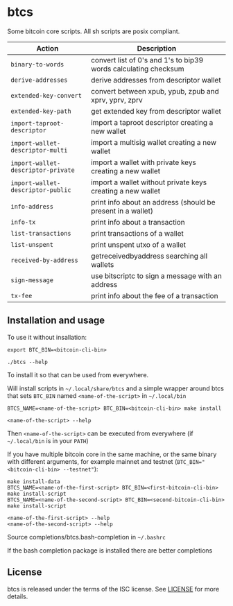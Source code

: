 # btcs

Some bitcoin core scripts. All sh scripts are posix compliant.

| Action | Description |
| --- | --- |
| `binary-to-words` | convert list of 0's and 1's to bip39 words calculating checksum |
| `derive-addresses` | derive addresses from descriptor wallet |
| `extended-key-convert` | convert between xpub, ypub, zpub and xprv, yprv, zprv |
| `extended-key-path` | get extended key from descriptor wallet |
| `import-taproot-descriptor` | import a taproot descriptor creating a new wallet |
| `import-wallet-descriptor-multi` | import a multisig wallet creating a new wallet |
| `import-wallet-descriptor-private` | import a wallet with private keys creating a new wallet |
| `import-wallet-descriptor-public` | import a wallet without private keys creating a new wallet |
| `info-address` | print info about an address (should be present in a wallet) |
| `info-tx` | print info about a transaction |
| `list-transactions` | print transactions of a wallet |
| `list-unspent` | print unspent utxo of a wallet |
| `received-by-address` | getreceivedbyaddress searching all wallets |
| `sign-message` | use bitscriptc to sign a message with an address |
| `tx-fee` | print info about the fee of a transaction |

## Installation and usage

To use it without insallation:
```
export BTC_BIN=<bitcoin-cli-bin>

./btcs --help
```

To install it so that can be used from everywhere.

Will install scripts in `~/.local/share/btcs` and a simple wrapper around
btcs that sets `BTC_BIN` named `<name-of-the-script>` in `~/.local/bin`
```
BTCS_NAME=<name-of-the-script> BTC_BIN=<bitcoin-cli-bin> make install

<name-of-the-script> --help
```
Then `<name-of-the-script>` can be executed from everywhere (if
`~/.local/bin` is in your `PATH`)

If you have multiple bitcoin core in the same machine, or the same
binary with different arguments, for example mainnet and testnet
(`BTC_BIN="<bitcoin-cli-bin> --testnet"`):
```
make install-data
BTCS_NAME=<name-of-the-first-script> BTC_BIN=<first-bitcoin-cli-bin> make install-script
BTCS_NAME=<name-of-the-second-script> BTC_BIN=<second-bitcoin-cli-bin> make install-script

<name-of-the-first-script> --help
<name-of-the-second-script> --help
```

Source completions/btcs.bash-completion in `~/.bashrc`

If the bash completion package is installed there are better completions

## License

btcs is released under the terms of the ISC license.
See [LICENSE](LICENSE) for more details.
